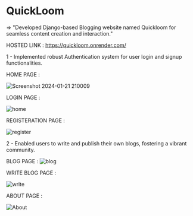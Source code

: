 # QuickLoom

=> "Developed Django-based Blogging website named Quickloom for seamless content creation and interaction."

HOSTED LINK : https://quickloom.onrender.com/

1 - Implemented robust Authentication system for user login and signup functionalities.


 HOME PAGE :

![Screenshot 2024-01-21 210009](https://github.com/aayush908/quickloom/assets/97042959/a0349b48-8cf5-4dd9-8353-1ed7f8d96bb4)


LOGIN PAGE :

![home](https://github.com/aayush908/quickloom/assets/97042959/d17aa71f-cfbd-4e32-8f70-301ddf3dadea)


REGISTERATION PAGE :

![register](https://github.com/aayush908/quickloom/assets/97042959/f681ec12-a706-491f-a9f3-a27ae8fe5c5c)



2 -  Enabled users to write and publish their own blogs, fostering a vibrant community.

BLOG PAGE :
![blog](https://github.com/aayush908/quickloom/assets/97042959/e402f3a8-6ccb-4b5c-95d0-1a1d2a19d484)



WRITE BLOG PAGE :

![write](https://github.com/aayush908/quickloom/assets/97042959/cfd7accc-e88b-4d0d-9a73-f786b21ea066)



ABOUT PAGE :

![About](https://github.com/aayush908/quickloom/assets/97042959/84f5f67e-ccec-4a5d-a403-0bb265e7bad4)





